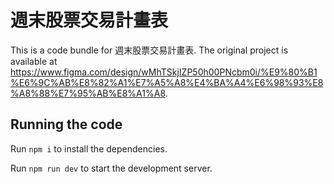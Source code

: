 
  # 週末股票交易計畫表

  This is a code bundle for 週末股票交易計畫表. The original project is available at https://www.figma.com/design/wMhTSkjIZP50h00PNcbm0i/%E9%80%B1%E6%9C%AB%E8%82%A1%E7%A5%A8%E4%BA%A4%E6%98%93%E8%A8%88%E7%95%AB%E8%A1%A8.

  ## Running the code

  Run `npm i` to install the dependencies.

  Run `npm run dev` to start the development server.
  